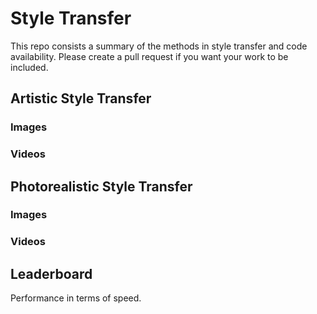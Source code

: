 # Style Transfer
This repo consists a summary of the methods in style transfer and code availability. Please create a pull request if you want your work to be included.


## Artistic Style Transfer

### Images


### Videos


## Photorealistic Style Transfer

### Images


### Videos


## Leaderboard 

Performance in terms of speed.
